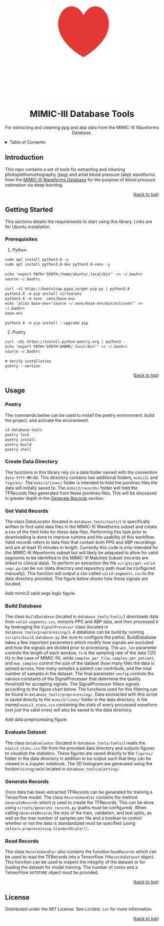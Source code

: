 <!-- Improved compatibility of back to top link: See: https://github.com/othneildrew/Best-README-Template/pull/73 -->
<a name="readme-top"></a>

<!-- PROJECT LOGO -->
<br />
<div align="center">
      
            
 <img src="images/heartfelt-logo.png"  width="300em" height="300em"> 

  
  <h1 align="center">MIMIC-III Database Tools</h1>

  <p align="center">
    For extracting and cleaning ppg and abp data from the MIMIC-III Waveforms Database.
    <br />
  </p>
</div>



<!-- TABLE OF CONTENTS -->
<details>
  <summary>Table of Contents</summary>
  <ol>
    <li>
      <a href="#introduction">Introduction</a>
    </li>
    <li>
      <a href="#getting-started">Getting Started</a>
      <ul>
        <li><a href="#prerequisites">Prerequisites</a></li>
      </ul>
    </li>
    <li><a href="#usage">Usage</a></li>
      <ul>
        <li><a href="#poetry">Poetry</a></li>
        <li><a href="#get-valid-records">Get Valid Records</a></li>
        <li><a href="#build-database">Build Database</a></li>
        <li><a href="#evaluate-dataset">Evaluate Dataset</a></li>
        <li><a href="#generate-records">Generate Records</a></li>
        <li><a href="#read-records">Read Records</a></li>
      </ul>
    <li><a href="#license">License</a></li>
  </ol>
</details>



<!-- Introduction -->
## Introduction

This repo contains a set of tools for extracting and cleaning photoplethsmothography (ppg) and artial blood pressure (abp) waveforms from the [MIMIC-III Waveforms Database](https://physionet.org/content/mimic3wdb/1.0/) for the purpose of blood pressure estimation via deep learning. 

<p align="right">(<a href="#readme-top">back to top</a>)</p>

<!-- GETTING STARTED -->
## Getting Started

This sections details the requirements to start using this library. Links are for Ubuntu installation.

### Prerequisites

1. Python
```shell
sudo apt install python3.8 -y
sudo apt install python3.8-dev python3.8-venv -y

echo 'export PATH="$PATH:/home/ubuntu/.local/bin"' >> ~/.bashrc
source ~/.bashrc

curl -sS https://bootstrap.pypa.io/get-pip.py | python3.8
python3.8 -m pip install virtualenv
python3.8 -m venv .venv/base-env
echo 'alias base-env="source ~/.venv/base-env/bin/activate"' >> ~/.bashrc
base-env

python3.8 -m pip install --upgrade pip
```
2. Poetry
```shell
curl -sSL https://install.python-poetry.org | python3 -
echo 'export PATH="$PATH:$HOME/.local/bin"' >> ~/.bashrc
source ~/.bashrc

# Verify installation
poetry --version
```

<p align="right">(<a href="#readme-top">back to top</a>)</p>



<!-- USAGE EXAMPLES -->
## Usage

### Poetry
The commands below can be used to install the poetry environment, build the project, and activate the environment.
```shell
cd database-tools
poetry lock
poetry install
poetry build
poetry shell
```

### Create Data Directory
The functions in this library rely on a data folder named with the convention `data-YYYY-MM-DD`. This directory contains two additional folders, `mimic3/` and `figures/`. The `mimic3/lines/` folder is intended to hold the jsonlines files the data will initially saved to. The `mimic3/records/` folder will hold the TFRecords files generated from these jsonlines files. This will be discussed in greater depth in the <a href="#generate-records">Generate Records</a> section.

### Get Valid Records
The class DataLocator (located in `database_tools/tools/`) is specifically written to find valid data files in the MIMIC-III Waveforms subset and create a csv of the html links for these data files. Performing this task prior to downloading is done to improve runtime and the usability of this workflow. Valid records refers to data files that contain both PPG and ABP recordings and are at least 10 minutes in length. Currently this code is only intended for the MIMIC-III Waveforms subset but will likely be adapated to allow for valid segments to be identified in the MIMIC-III Matched Subset (records are linked to clinical data). To perform an extraction the file `scripts/get-valid-segs.py` can be run (data directory and repository path must be configured manually). This function will output a csv called `valid-segments.csv` to the data directory provided. The figure below shows how these signals are located.

Add mimic3 valid segs logic figure.

### Build Database
The class `BuildDatabase` (located in `database_tools/tools/`) downloads data from `valid-segments.csv`, extracts PPG and ABP data, and then processed it by leveraging the `SignalProcessor` class (located in `database_tools/preprocessing/`). A database can be build by running `scripts/build_database.py` (be sure to configure the paths). BuildDatabase takes a few important parameters which modify how signals are excluded and how the signals are divided prior to processing. The `win_len` parameter controls the length of each window, `fs` is the sampling rate of the data (125 Hz in the case of MIMIC-III), while `samples_per_file`, `samples_per_patient`, and `max_samples` control the size of the dataset (how many files the data is spread across, how many samples a patient can contribute, and the total number of samples in the dataset. The final parameter `config` controls the various constants of the SignalProcessor that determine the quality threshold for accepting signals. The SignalProcessor filters signals according to the figure chart below. The functions used for this filtering can be found in `database_tools/preprocessing/`. Data exctracted with this script is saved directly to the `mimic3/lines/` folder in the data directory. A file named `mimic3_stats.csv` containing the stats of every processed waveform (not just the valid ones) will also be saved to the data directory.

Add data preprocessing figure.

### Evaluate Dataset
The class `DataEvaluator` (located in `database_tools/tools/`) reads the `mimic3_stats.csv` file from the provided data directory and outputs figures to visualize the statistics. These figures are saved directly to the `figures/` folder in the data directory in addition to be output such that they can be viewed in a Jupyter notebook. The 3D histogram are generated using the fuction `histogram3d` located in `database_tools/plotting/`.

### Generate Records
Once data has been extracted TFRecords can be generated for training a Tensorflow model. The class `RecordsHandler` contains the method `GenerateRecords` which is used to create the TFRecords. This can be done using `scripts/generate_records.py` (paths must be configured). When calling `GenerateRecords` the size of the train, validation, and test splits, as well as the max number of samples per file and a boolean to control whether or not the data is standardized must be specified (using `sklearn.preprocessing.StandardScaler()`.

### Read Records
The class `RecordsHandler` also contains the function `ReadRecords` which can be used to read the TFRecords into a Tensorflow `TFRecordsDataset` object. This function can be used to inspect the integrity of the dataset or for loading the dataset for model training. The number of cores and a TensorFlow `AUTOTUNE` object must be provided.

<p align="right">(<a href="#readme-top">back to top</a>)</p>



<!-- LICENSE -->
## License

Distributed under the MIT License. See `LICENSE.txt` for more information.

<p align="right">(<a href="#readme-top">back to top</a>)</p>
